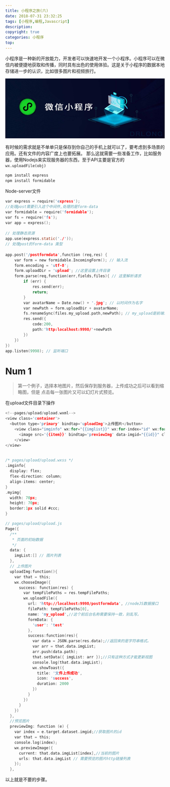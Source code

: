 ```yaml
---
title: 小程序之旅(六)
date: 2018-07-31 23:32:25
tags: [小程序,编程,Javascript]
description: 
copyright: true
categories: 小程序
top:
---
```



小程序是一种新的开放能力，开发者可以快速地开发一个小程序。小程序可以在微信内被便捷地获取和传播，同时具有出色的使用体验。这是关于小程序的数据本地存储进一步的认识，比如很多图片和视频旅行。

![微信小程序](https://raw.githubusercontent.com/Duanruilong/phone_drl/master/image/blog/wechat_d.png)

<!-- more -->

有时候的需求就是不单单只是保存到你自己的手机上就可以了，要考虑到多场景的应用。还有文件的内容广度上也要拓展。
那么这就需要一些准备工作，比如服务器，使用Nodejs来实现服务器的东西，至于API主要是官方的`wx.uploadFile(obj)`

```h
npm install express
npm install formidable
```

Node-server文件

```h
var express = require('express');
//处理post需要引入这个中间件,处理的是form-data
var formidable = require('formidable');
var fs = require('fs');
var app = express();

// 处理静态资源
app.use(express.static('./'));
// 处理post的form-data 类型

app.post('/postformdata',function (req,res) {
    var form = new formidable.IncomingForm(); // 输入流
    form.encoding = 'utf-8';
    form.uploadDir = 'upload'; //这里设置上传目录
    form.parse(req,function(err,fields,files){ // 这里解析请求
        if (err) {
            res.send(err);
            return;
        }
        var avatarName = Date.now() + '.jpg'; // 以时间作为名字
        var newPath = form.uploadDir + avatarName;
        fs.renameSync(files.my_upload.path,newPath); // my_upload是前端设置的name，把图片储存下来并且重新命名
        res.send({
            code:200,
            path:'http:localhost:9998/'+newPath
        })
    })
})
app.listen(9998); // 监听端口
```
# Num 1

> 第一个例子，选择本地图片，然后保存到服务器，上传成功之后可以看到缩略图，但是 点击每一张图片又可以幻灯片式预览。

在upload文件目录下操作

```h
<!--pages/upload/upload.wxml-->
<view class='container'>
  <button type='primary' bindtap='uploadImg'>上传图片</button>
    <view class="imginfo" wx:for="{{imglist}}" wx:for-index="id" wx:for-item="item">
      <image src='{{item}}' bindtap='previewImg' data-imgid="{{id}}" class='myimg'></image>
    </view>
</view>
```
```h

/* pages/upload/upload.wxss */
.imginfo{
  display: flex;
  flex-direction: column;
  align-items: center;
}
.myimg{
  width: 70px;
  height: 70px;
  border:1px solid #ccc;
}


```

```h
// pages/upload/upload.js
Page({
  /**
   * 页面的初始数据
   */
  data: {
    imgList:[] // 图片列表
  },
  // 上传图片
  uploadImg:function(){
    var that = this;
    wx.chooseImage({
      success: function(res) {
        var tempFilePaths = res.tempFilePaths;
        wx.uploadFile({
          url: 'http://localhost:9998/postformdata', //nodeJS数据接口
          filePath: tempFilePaths[0],
          name: 'my_upload',//这个前后台名称需要保持一致，别乱写。
          formData: {
            'user': 'test'
          },
          success:function(res){
            var data = JSON.parse(res.data);//返回来的是字符串格式。
            var arr = that.data.imgList;
            arr.push(data.path);
            that.setData({ imgList: arr });//只有这种方式才能更新视图
            console.log(that.data.imgList);
            wx.showToast({
              title: '文件上传成功',
              icon: 'success',
              duration: 2000
            })
          }
        })
      }
    })
  },
  //预览图片
  previewImg: function (e) {
    var index = e.target.dataset.imgid;//获取图片的id
    var that = this;
    console.log(index);
    wx.previewImage({
      current: that.data.imgList[index],//当前的图片
      urls: that.data.imgList // 需要预览的图片http链接列表
    });
  },
  ```
以上就是不要的步骤。







